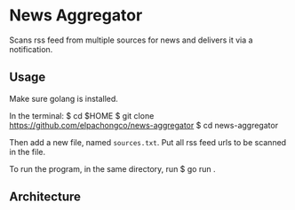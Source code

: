 # News Aggregator

Scans rss feed from multiple sources for news and delivers it via a
notification.

## Usage

Make sure golang is installed.

In the terminal:
$ cd $HOME
$ git clone https://github.com/elpachongco/news-aggregator
$ cd news-aggregator

Then add a new file, named `sources.txt`. Put all rss feed urls to be scanned in the file.

To run the program, in the same directory, run
$ go run .

## Architecture
